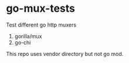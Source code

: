 # go-mux-tests

Test different go http muxers

1. gorilla/mux
2. go-chi

This repo uses vendor directory but not go mod.

